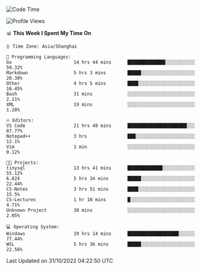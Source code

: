 <!--START_SECTION:waka-->
![Code Time](http://img.shields.io/badge/Code%20Time-278%20hrs%2035%20mins-blue)

![Profile Views](http://img.shields.io/badge/Profile%20Views-5-blue)

📊 **This Week I Spent My Time On** 

```text
⌚︎ Time Zone: Asia/Shanghai

💬 Programming Languages: 
Go                       14 hrs 44 mins      ██████████████░░░░░░░░░░░   59.32% 
Markdown                 5 hrs 3 mins        █████░░░░░░░░░░░░░░░░░░░░   20.38% 
Other                    4 hrs 5 mins        ████░░░░░░░░░░░░░░░░░░░░░   16.45% 
Bash                     31 mins             ░░░░░░░░░░░░░░░░░░░░░░░░░   2.11% 
XML                      19 mins             ░░░░░░░░░░░░░░░░░░░░░░░░░   1.28%

🔥 Editors: 
VS Code                  21 hrs 48 mins      ██████████████████████░░░   87.77% 
Notepad++                3 hrs               ███░░░░░░░░░░░░░░░░░░░░░░   12.1% 
Vim                      1 min               ░░░░░░░░░░░░░░░░░░░░░░░░░   0.12%

🐱‍💻 Projects: 
tinysql                  13 hrs 41 mins      █████████████░░░░░░░░░░░░   55.12% 
6.824                    5 hrs 34 mins       █████░░░░░░░░░░░░░░░░░░░░   22.44% 
CS-Notes                 3 hrs 51 mins       ████░░░░░░░░░░░░░░░░░░░░░   15.5% 
CS-Lectures              1 hr 10 mins        █░░░░░░░░░░░░░░░░░░░░░░░░   4.71% 
Unknown Project          30 mins             ░░░░░░░░░░░░░░░░░░░░░░░░░   2.05%

💻 Operating System: 
Windows                  19 hrs 14 mins      ███████████████████░░░░░░   77.44% 
WSL                      5 hrs 36 mins       █████░░░░░░░░░░░░░░░░░░░░   22.56%

```


 Last Updated on 31/10/2022 04:22:50 UTC
<!--END_SECTION:waka-->